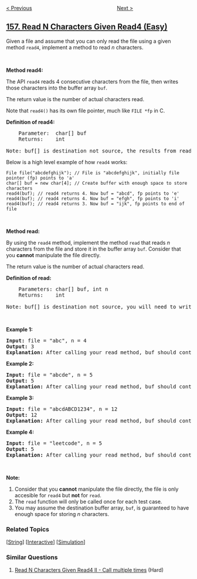 <!--|This file generated by command(leetcode description); DO NOT EDIT.    |-->
<!--+----------------------------------------------------------------------+-->
<!--|@author    openset <openset.wang@gmail.com>                           |-->
<!--|@link      https://github.com/openset                                 |-->
<!--|@home      https://github.com/openset/leetcode                        |-->
<!--+----------------------------------------------------------------------+-->

[< Previous](../binary-tree-upside-down "Binary Tree Upside Down")
　　　　　　　　　　　　　　　　
[Next >](../read-n-characters-given-read4-ii-call-multiple-times "Read N Characters Given Read4 II - Call multiple times")

## [157. Read N Characters Given Read4 (Easy)](https://leetcode.com/problems/read-n-characters-given-read4 "用 Read4 读取 N 个字符")

<p>Given a file and assume that you can only read the file using a given method&nbsp;<code>read4</code>, implement a method to read <em>n</em> characters.</p>

<p>&nbsp;</p>

<p><b>Method read4: </b></p>

<p>The API&nbsp;<code>read4</code> reads 4 consecutive characters from the file, then writes those characters into the buffer array <code>buf</code>.</p>

<p>The return value is the number of actual characters read.</p>

<p>Note that&nbsp;<code>read4()</code> has its own file pointer, much like <code>FILE *fp</code> in C.</p>

<p><b>Definition of read4:</b></p>

<pre>
    Parameter:  char[] buf
    Returns:    int

Note: buf[] is destination not source, the results from read4 will be copied to buf[]
</pre>

<p>Below is a high level example of how <code>read4</code> works:</p>

<pre>
<code>File file(&quot;abcdefghijk&quot;); // File is &quot;abcdefghijk&quot;, initially file pointer (fp) points to &#39;a&#39;
char[] buf = new char[4]; // Create buffer with enough space to store characters
read4(buf); // read4 returns 4. Now buf = &quot;abcd&quot;, fp points to &#39;e&#39;
read4(buf); // read4 returns 4. Now buf = &quot;efgh&quot;, fp points to &#39;i&#39;
read4(buf); // read4 returns 3. Now buf = &quot;ijk&quot;, fp points to end of file</code>
</pre>

<p>&nbsp;</p>

<p><strong>Method read:</strong></p>

<p>By using the <code>read4</code> method, implement the method&nbsp;<code>read</code> that reads <i>n</i> characters from the file and store it in the&nbsp;buffer array&nbsp;<code>buf</code>. Consider that you <strong>cannot</strong> manipulate the file directly.</p>

<p>The return value is the number of actual characters read.</p>

<p><b>Definition of read: </b></p>

<pre>
    Parameters:	char[] buf, int n
    Returns:	int

Note: buf[] is destination not source, you will need to write the results to buf[]
</pre>

<p>&nbsp;</p>

<p><strong>Example 1:</strong></p>

<pre>
<strong>Input: </strong>file = &quot;abc&quot;, n = 4
<strong>Output: </strong>3
<strong>Explanation:</strong>&nbsp;After calling your read method, buf should contain &quot;abc&quot;. We read a total of 3 characters from the file, so return 3. Note that &quot;abc&quot; is the file&#39;s content, not buf. buf is the destination buffer that you will have to write the results to.
</pre>

<p><strong>Example 2:</strong></p>

<pre>
<strong>Input: </strong>file = &quot;abcde&quot;, n = 5
<strong>Output: </strong>5
<strong>Explanation: </strong>After calling your read method, buf should contain &quot;abcde&quot;. We read a total of 5 characters from the file, so return 5.
</pre>

<p><strong>Example 3:</strong></p>

<pre>
<strong>Input: </strong>file = &quot;abcdABCD1234&quot;, n = 12
<strong>Output: </strong>12
<strong>Explanation: </strong>After calling your read method, buf should contain &quot;abcdABCD1234&quot;. We read a total of 12 characters from the file, so return 12.
</pre>

<p><strong>Example 4:</strong></p>

<pre>
<strong>Input: </strong>file = &quot;leetcode&quot;, n = 5
<strong>Output: </strong>5
<strong>Explanation: </strong>After calling your read method, buf should contain &quot;leetc&quot;. We read a total of 5 characters from the file, so return 5.
</pre>

<p>&nbsp;</p>

<p><strong>Note:</strong></p>

<ol>
	<li>Consider that you <strong>cannot</strong> manipulate the file directly, the file is only accesible for <code>read4</code> but&nbsp;<strong>not</strong> for <code>read</code>.</li>
	<li>The <code>read</code> function will only be called once for each test case.</li>
	<li>You may assume the destination buffer array,&nbsp;<code>buf</code>,&nbsp;is guaranteed to have enough&nbsp;space for storing&nbsp;<em>n</em>&nbsp;characters.</li>
</ol>

### Related Topics
  [[String](../../tag/string/README.md)]
  [[Interactive](../../tag/interactive/README.md)]
  [[Simulation](../../tag/simulation/README.md)]

### Similar Questions
  1. [Read N Characters Given Read4 II - Call multiple times](../read-n-characters-given-read4-ii-call-multiple-times) (Hard)
